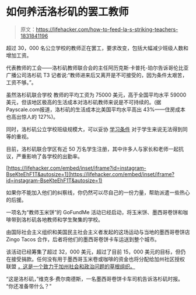 # 如何养活洛杉矶的罢工教师

> 原文：<https://lifehacker.com/how-to-feed-la-s-striking-teachers-1831841196>

超过 30，000 名公立学校的教师正在罢工，要求改变，包括大幅减少班级人数和增加工资。



代表教师的工会——洛杉矶教师联合会的主任阿历克斯·卡普托-珀尔告诉哥伦比亚广播公司洛杉矶 T3 记者说:“教师进来后又离开是不可接受的，因为条件太艰苦，工资不够。”。

虽然洛杉矶联合学校 教师的平均工资为 75000 美元，高于全国平均水平 59000 美元，但该地区极高的生活成本对洛杉矶教师来说是不可持续的。(据 Payscale.com报道，洛杉矶的生活成本比美国平均水平高出 43%——住房成本也高出惊人的 127%)。

同时，洛杉矶公立学校班级规模大，可以妥协 [学习条件](https://laist.com/2019/01/16/the_class_size_conundrum_at_the_heart_of_lausds_teachers_strike.php) 对于学生来说无法得到同等的重视。

目前，洛杉矶联合学区有近 50 万名学生注册，其中许多人与家长和老师一起抗议，严重影响了各学校的出勤率。

 [https://lifehacker.com/embed/inset/iframe?id=instagram-BseKteEhF1T&autosize=1](https://lifehacker.com/embed/inset/iframe?id=instagram-BseKteEhF1T&autosize=1) 

如果你不能加入他们的纠察线，你仍然可以尽自己的一份力量，帮助派遣一些热心的后援。

一项名为“教师玉米饼”的 GoFundMe 活动已经启动，将玉米饼、墨西哥卷饼和咖啡带到洛杉矶各地教师和学生聚集的学校。

由国际社会主义组织和美国民主社会主义者发起的这场运动与当地的墨西哥卷饼店 Zingo Tacos 合作，后者将他们的墨西哥卷饼卡车运送到整个城市。

该活动已经筹集了超过 32，000 美元，超过了目前 15，000 美元的目标，但仍在接受捐款。任何没有用于墨西哥玉米卷或咖啡的资金也将分配给加州社区授权 联盟 [，这是一个致力于加州社会和政治问题的草根组织。](https://www.acceaction.org)

“这是洛杉矶，”维克多·费尔南德斯，一名墨西哥卷饼卡车司机告诉洛杉矶时报。 “你还准备带什么？”